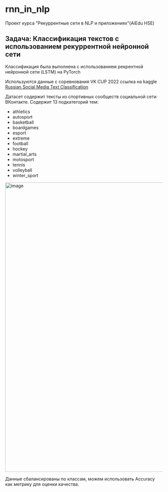 # rnn_in_nlp
Проект курса "Рекуррентные сети в NLP и приложениях"(AiEdu HSE)

## Задача: Классификация текстов с использованием рекуррентной нейронной сети

Классификация была выполнена с использованием рекрентной нейронной сети (LSTM) на PyTorch

Используются данные с соревнования VK CUP 2022 ссылка на kaggle
[Russian Social Media Text Classification](https://www.kaggle.com/datasets/mikhailma/russian-social-media-text-classification/data)

Датасет содержит тексты из спортивных сообществ социальной сети ВКонтакте.
Содержит 13 подкатегорий тем:
* athletics
* autosport
* basketball
* boardgames
* esport
* extreme
* football
* hockey
* martial_arts
* motosport
* tennis
* volleyball
* winter_sport

<img width="925" alt="image" src="https://github.com/lteplova/rnn_in_nlp/assets/38242392/6d384fac-73e5-4284-8442-6c260ad5ba28">

Данные сбалансированы по классам, можем использовать Accuracy как метрику для оценки качества.



